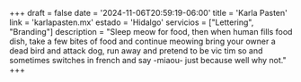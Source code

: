 +++
draft  = false
date   = '2024-11-06T20:59:19-06:00'
title  = 'Karla Pasten'
link   = 'karlapasten.mx'
estado = 'Hidalgo'
servicios = ["Lettering", "Branding"]
description = "Sleep meow for food, then when human fills food dish, take a few bites of food and continue meowing bring your owner a dead bird and attack dog, run away and pretend to be vic  tim so and sometimes switches in french and say -miaou- just because well why not."
+++